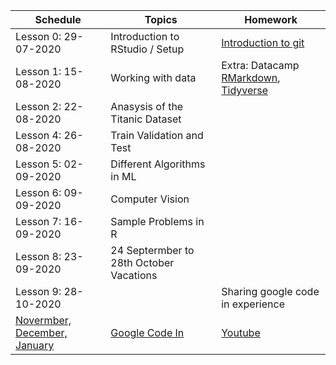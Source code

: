 | Schedule | Topics | Homework |
| --- |---| --- |
| Lesson 0: 29-07-2020| Introduction to RStudio / Setup | [Introduction to git](https://learn.datacamp.com/courses/introduction-to-git)
| Lesson 1: 15-08-2020| Working with data | Extra: Datacamp [RMarkdown](https://www.datacamp.com/courses/reporting-with-r-markdown?tap_a=5644-dce66f&tap_s=251073-07cc7e), [Tidyverse](https://www.datacamp.com/courses/introduction-to-the-tidyverse)
| Lesson 2: 22-08-2020| Anasysis of the Titanic Dataset |
| Lesson 4: 26-08-2020| Train Validation and Test |
| Lesson 5: 02-09-2020| Different Algorithms in ML |
| Lesson 6: 09-09-2020| Computer Vision |
| Lesson 7: 16-09-2020| Sample Problems in R |
| Lesson 8: 23-09-2020| 24 Septermber to 28th October Vacations |
| Lesson 9: 28-10-2020   | | Sharing google code in experience |
| [Novermber, December, January](https://codein.withgoogle.com/) | [Google Code In](https://en.wikipedia.org/wiki/Google_Code-in) | [Youtube](https://www.youtube.com/watch?v=DV5-6s-UfUE)
